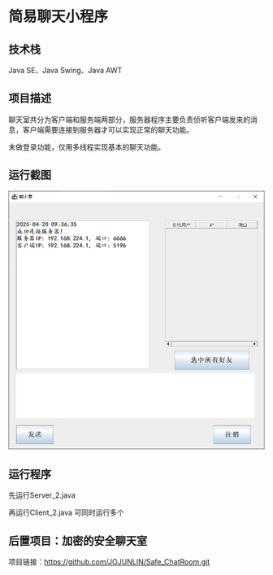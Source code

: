 # 简易聊天小程序

## 技术栈

Java SE、Java Swing、Java AWT

## 项目描述

聊天室共分为客户端和服务端两部分，服务器程序主要负责侦听客户端发来的消息，客户端需要连接到服务器才可以实现正常的聊天功能。

未做登录功能，仅用多线程实现基本的聊天功能。

## 运行截图

![img.png](img.png)

## 运行程序

先运行Server_2.java

再运行Client_2.java    可同时运行多个

## 后置项目：加密的安全聊天室

项目链接：https://github.com/JOJUNLIN/Safe_ChatRoom.git
